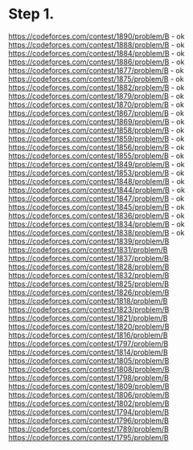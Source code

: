 # Step 1.
https://codeforces.com/contest/1890/problem/B - ok  
https://codeforces.com/contest/1888/problem/B - ok   
https://codeforces.com/contest/1884/problem/B - ok   
https://codeforces.com/contest/1886/problem/B - ok   
https://codeforces.com/contest/1877/problem/B - ok   
https://codeforces.com/contest/1875/problem/B - ok   
https://codeforces.com/contest/1882/problem/B - ok  
https://codeforces.com/contest/1879/problem/B - ok   
https://codeforces.com/contest/1870/problem/B - ok   
https://codeforces.com/contest/1867/problem/B - ok   
https://codeforces.com/contest/1869/problem/B - ok  
https://codeforces.com/contest/1858/problem/B - ok   
https://codeforces.com/contest/1859/problem/B - ok   
https://codeforces.com/contest/1856/problem/B - ok   
https://codeforces.com/contest/1855/problem/B - ok   
https://codeforces.com/contest/1849/problem/B - ok   
https://codeforces.com/contest/1853/problem/B - ok   
https://codeforces.com/contest/1848/problem/B - ok  
https://codeforces.com/contest/1844/problem/B - ok   
https://codeforces.com/contest/1847/problem/B - ok   
https://codeforces.com/contest/1845/problem/B - ok   
https://codeforces.com/contest/1836/problem/B - ok  
https://codeforces.com/contest/1834/problem/B - ok   
https://codeforces.com/contest/1838/problem/B - ok   
https://codeforces.com/contest/1839/problem/B  
https://codeforces.com/contest/1831/problem/B  
https://codeforces.com/contest/1837/problem/B  
https://codeforces.com/contest/1828/problem/B  
https://codeforces.com/contest/1832/problem/B  
https://codeforces.com/contest/1825/problem/B  
https://codeforces.com/contest/1826/problem/B  
https://codeforces.com/contest/1818/problem/B  
https://codeforces.com/contest/1823/problem/B  
https://codeforces.com/contest/1821/problem/B  
https://codeforces.com/contest/1820/problem/B  
https://codeforces.com/contest/1816/problem/B  
https://codeforces.com/contest/1797/problem/B  
https://codeforces.com/contest/1814/problem/B  
https://codeforces.com/contest/1805/problem/B  
https://codeforces.com/contest/1808/problem/B  
https://codeforces.com/contest/1798/problem/B  
https://codeforces.com/contest/1809/problem/B  
https://codeforces.com/contest/1806/problem/B  
https://codeforces.com/contest/1802/problem/B  
https://codeforces.com/contest/1794/problem/B  
https://codeforces.com/contest/1796/problem/B  
https://codeforces.com/contest/1789/problem/B  
https://codeforces.com/contest/1795/problem/B  
